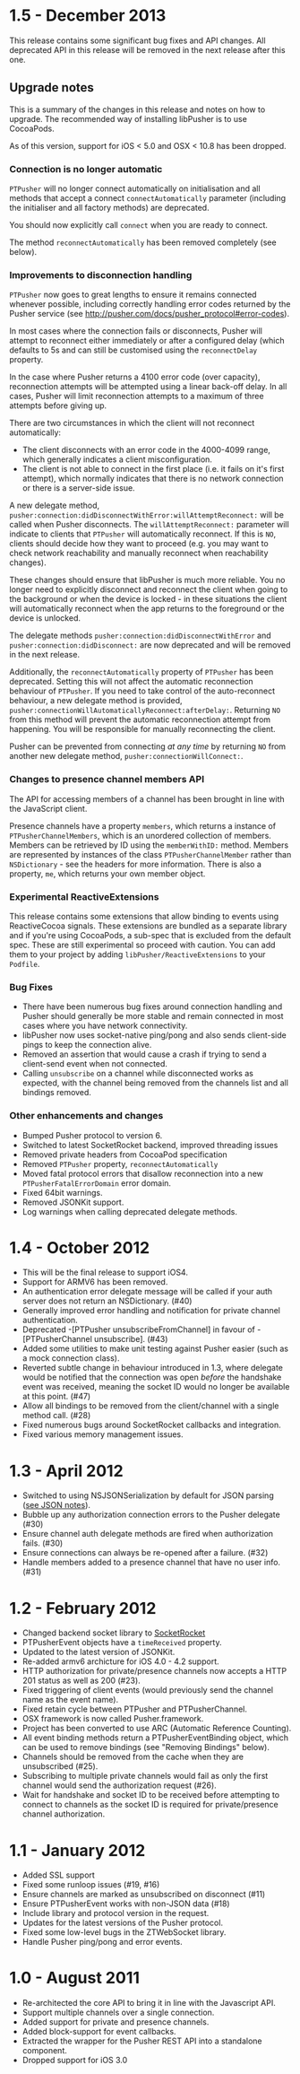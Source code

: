 # 1.5 - December 2013

This release contains some significant bug fixes and API changes. All deprecated API in this release will be removed in the next release after this one.

## Upgrade notes

This is a summary of the changes in this release and notes on how to upgrade. The recommended way of installing libPusher is to use CocoaPods.

As of this version, support for iOS < 5.0 and OSX < 10.8 has been dropped.

### Connection is no longer automatic

`PTPusher` will no longer connect automatically on initialisation and all methods that accept a connect `connectAutomatically` parameter (including the initialiser and all factory methods) are deprecated. 

You should now explicitly call `connect` when you are ready to connect.

The method `reconnectAutomatically` has been removed completely (see below).

### Improvements to disconnection handling

`PTPusher` now goes to great lengths to ensure it remains connected whenever possible, including correctly handling error codes returned by the Pusher service (see http://pusher.com/docs/pusher_protocol#error-codes). 

In most cases where the connection fails or disconnects, Pusher will attempt to reconnect either immediately or after a configured delay (which defaults to 5s and can still be customised using the `reconnectDelay` property. 

In the case where Pusher returns a 4100 error code (over capacity), reconnection attempts will be attempted using a linear back-off delay. In all cases, Pusher will limit reconnection attempts to a maximum of three attempts before giving up.

There are two circumstances in which the client will not reconnect automatically:

  * The client disconnects with an error code in the 4000-4099 range, which generally indicates a client misconfiguration.
  * The client is not able to connect in the first place (i.e. it fails on it's first attempt), which normally indicates that there is no network connection or there is a server-side issue.

A new delegate method, `pusher:connection:didDisconnectWithError:willAttemptReconnect:` will be called when Pusher disconnects. The `willAttemptReconnect:` parameter will indicate to clients that `PTPusher` will automatically reconnect. If this is `NO`, clients should decide how they want to proceed (e.g. you may want to check network reachability and manually reconnect when reachability changes).

These changes should ensure that libPusher is much more reliable. You no longer need to explicitly disconnect and reconnect the client when going to the background or when the device is locked - in these situations the client will automatically reconnect when the app returns to the foreground or the device is unlocked.

The delegate methods `pusher:connection:didDisconnectWithError` and `pusher:connection:didDisconnect:` are now deprecated and will be removed in the next release.

Additionally, the `reconnectAutomatically` property of `PTPusher` has been deprecated. Setting this will not affect the automatic reconnection behaviour of `PTPusher`. If you need to take control of the auto-reconnect behaviour, a new delegate method is provided, `pusher:connectionWillAutomaticallyReconnect:afterDelay:`. Returning `NO` from this method will prevent the automatic reconnection attempt from happening. You will be responsible for manually reconnecting the client.

Pusher can be prevented from connecting *at any time* by returning `NO` from another new delegate method, `pusher:connectionWillConnect:`.

### Changes to presence channel members API

The API for accessing members of a channel has been brought in line with the JavaScript client.

Presence channels have a property `members`, which returns a instance of `PTPusherChannelMembers`, which is an unordered collection of members. Members can be retrieved by ID using the `memberWithID:` method. Members are represented by instances of the class `PTPusherChannelMember` rather than `NSDictionary` - see the headers for more information. There is also a property, `me`, which returns your own member object.

### Experimental ReactiveExtensions

This release contains some extensions that allow binding to events using ReactiveCocoa signals. These extensions are bundled as a separate library and if you're using CocoaPods, a sub-spec that is excluded from the default spec. These are still experimental so proceed with caution. You can add them to your project by adding `libPusher/ReactiveExtensions` to your `Podfile`. 

### Bug Fixes

* There have been numerous bug fixes around connection handling and Pusher should generally be more stable and remain connected in most cases where you have network connectivity. 
* libPusher now uses socket-native ping/pong and also sends client-side pings to keep the connection alive.
* Removed an assertion that would cause a crash if trying to send a client-send event when not connected.
* Calling `unsubscribe` on a channel while disconnected works as expected, with the channel being removed from the channels list and all bindings removed.

### Other enhancements and changes

* Bumped Pusher protocol to version 6.
* Switched to latest SocketRocket backend, improved threading issues
* Removed private headers from CocoaPod specification
* Removed `PTPusher` property, `reconnectAutomatically`
* Moved fatal protocol errors that disallow reconnection into a new `PTPusherFatalErrorDomain` error domain.
* Fixed 64bit warnings.
* Removed JSONKit support.
* Log warnings when calling deprecated delegate methods.

# 1.4 - October 2012

* This will be the final release to support iOS4.
* Support for ARMV6 has been removed.
* An authentication error delegate message will be called if your auth server does not return an NSDictionary. (#40)
* Generally improved error handling and notification for private channel authentication.
* Deprecated -[PTPusher unsubscribeFromChannel] in favour of -[PTPusherChannel unsubscribe]. (#43)
* Added some utilities to make unit testing against Pusher easier (such as a mock connection class).
* Reverted subtle change in behaviour introduced in 1.3, where delegate would be notified that the connection was open *before* the handshake event was received, meaning the socket ID would no longer be available at this point. (#47)
* Allow all bindings to be removed from the client/channel with a single method call. (#28)
* Fixed numerous bugs around SocketRocket callbacks and integration.
* Fixed various memory management issues.

# 1.3 - April 2012

* Switched to using NSJSONSerialization by default for JSON parsing ([see JSON notes](https://github.com/lukeredpath/libPusher/wiki/Adding-libPusher-to-your-project)).
* Bubble up any authorization connection errors to the Pusher delegate (#30)
* Ensure channel auth delegate methods are fired when authorization fails. (#30)
* Ensure connections can always be re-opened after a failure. (#32)
* Handle members added to a presence channel that have no user info. (#31)

# 1.2 - February 2012

* Changed backend socket library to [SocketRocket](http://github.com/square/SocketRocket)
* PTPusherEvent objects have a `timeReceived` property.
* Updated to the latest version of JSONKit.
* Re-added armv6 archicture for iOS 4.0 - 4.2 support.
* HTTP authorization for private/presence channels now accepts a HTTP 201 status as well as 200 (#23).
* Fixed triggering of client events (would previously send the channel name as the event name).
* Fixed retain cycle between PTPusher and PTPusherChannel.
* OSX framework is now called Pusher.framework.
* Project has been converted to use ARC (Automatic Reference Counting).
* All event binding methods return a PTPusherEventBinding object, which can be used to remove bindings (see "Removing Bindings" below).
* Channels should be removed from the cache when they are unsubscribed (#25).
* Subscribing to multiple private channels would fail as only the first channel would send the authorization request (#26).
* Wait for handshake and socket ID to be received before attempting to connect to channels as the socket ID is required for private/presence channel authorization.

# 1.1 - January 2012

* Added SSL support
* Fixed some runloop issues (#19, #16)
* Ensure channels are marked as unsubscribed on disconnect (#11)
* Ensure PTPusherEvent works with non-JSON data (#18)
* Include library and protocol version in the request.
* Updates for the latest versions of the Pusher protocol.
* Fixed some low-level bugs in the ZTWebSocket library.
* Handle Pusher ping/pong and error events.

# 1.0 - August 2011

* Re-architected the core API to bring it in line with the Javascript API.
* Support multiple channels over a single connection.
* Added support for private and presence channels.
* Added block-support for event callbacks.
* Extracted the wrapper for the Pusher REST API into a standalone component.
* Dropped support for iOS 3.0
